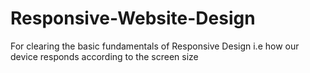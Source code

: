 # Responsive-Website-Design
For clearing the basic fundamentals of Responsive Design i.e how our device responds according to the screen size
